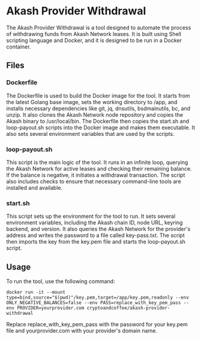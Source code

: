 # Akash Provider Withdrawal

The Akash Provider Withdrawal is a tool designed to automate the process of withdrawing funds from Akash Network leases. It is built using Shell scripting language and Docker, and it is designed to be run in a Docker container.

## Files
### Dockerfile

The Dockerfile is used to build the Docker image for the tool. It starts from the latest Golang base image, sets the working directory to /app, and installs necessary dependencies like git, jq, dnsutils, bsdmainutils, bc, and unzip. It also clones the Akash Network node repository and copies the Akash binary to /usr/local/bin. The Dockerfile then copies the start.sh and loop-payout.sh scripts into the Docker image and makes them executable. It also sets several environment variables that are used by the scripts.
### loop-payout.sh

This script is the main logic of the tool. It runs in an infinite loop, querying the Akash Network for active leases and checking their remaining balance. If the balance is negative, it initiates a withdrawal transaction. The script also includes checks to ensure that necessary command-line tools are installed and available.
### start.sh

This script sets up the environment for the tool to run. It sets several environment variables, including the Akash chain ID, node URL, keyring backend, and version. It also queries the Akash Network for the provider's address and writes the password to a file called key-pass.txt. The script then imports the key from the key.pem file and starts the loop-payout.sh script.
## Usage

To run the tool, use the following command:

```
docker run -it --mount type=bind,source="$(pwd)"/key.pem,target=/app/key.pem,readonly --env ONLY_NEGATIVE_BALANCES=false --env PASS=replace_with_key_pem_pass --env PROVIDER=yourprovider.com cryptoandcoffee/akash-provider-withdrawal
```
Replace replace_with_key_pem_pass with the password for your key.pem file and yourprovider.com with your provider's domain name.

